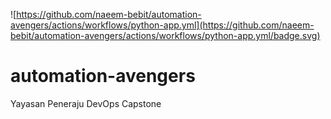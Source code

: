 ![https://github.com/naeem-bebit/automation-avengers/actions/workflows/python-app.yml](https://github.com/naeem-bebit/automation-avengers/actions/workflows/python-app.yml/badge.svg)

# automation-avengers
Yayasan Peneraju DevOps Capstone

